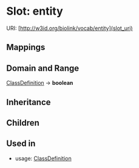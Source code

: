 # Slot: entity




URI: [http://w3id.org/biolink/vocab/entity](slot_uri)
## Mappings

## Domain and Range

[ClassDefinition](ClassDefinition.md) -> **boolean**
## Inheritance

## Children

## Used in

 *  usage: [ClassDefinition](ClassDefinition.md)
